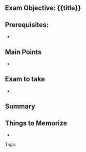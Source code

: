 ## Exam Objective: {{title}}

## Prerequisites:
- 

## Main Points
- 

## Exam to take
- 

## Summary


## Things to Memorize
- 

Tags:

